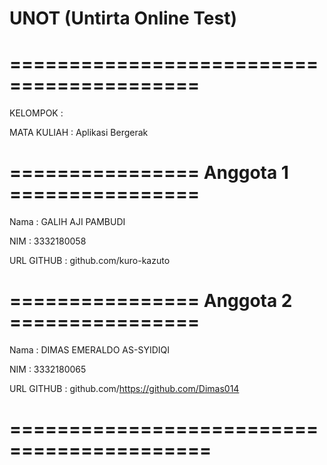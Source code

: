 # UNOT (Untirta Online Test)

# ==========================================

KELOMPOK : 

MATA KULIAH : Aplikasi Bergerak

# ================ Anggota 1 ================

Nama : GALIH AJI PAMBUDI                  

NIM : 3332180058                          

URL GITHUB : github.com/kuro-kazuto       


# ================ Anggota 2 ================

Nama : DIMAS EMERALDO AS-SYIDIQI     

NIM : 3332180065                       

URL GITHUB : github.com/https://github.com/Dimas014            

# ===========================================
